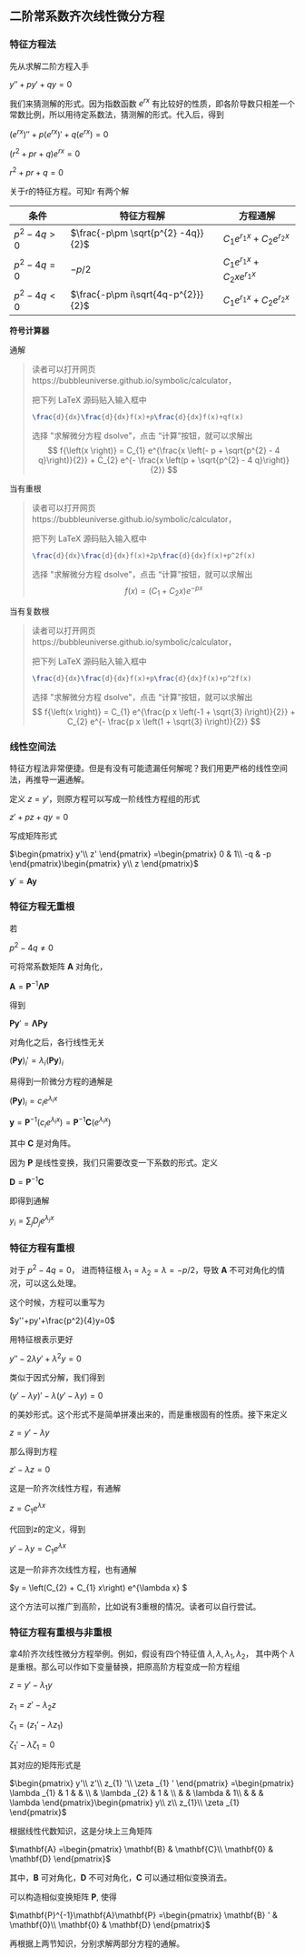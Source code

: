 ## 二阶常系数齐次线性微分方程

### 特征方程法

先从求解二阶方程入手

$y''+py'+qy=0$

我们来猜测解的形式。因为指数函数 $e^{rx}$ 有比较好的性质，即各阶导数只相差一个常数比例，所以用待定系数法，猜测解的形式。代入后，得到

$\left( e^{rx}\right) ''+p\left( e^{rx}\right) '+q\left( e^{rx}\right) =0$

$\left( r^{2} +pr+q\right) e^{rx} =0$

$r^{2} +pr+q=0$

关于r的特征方程。可知r 有两个解

| 条件       | 特征方程解                         | 方程通解                                |
| ---------- | ---------------------------------- | --------------------------------------- |
| $p^2-4q>0$ | $\frac{-p\pm \sqrt{p^{2} -4q}}{2}$ | $C_{1} e^{r_{1} x} +C_{2} e^{r_{2} x}$  |
| $p^2-4q=0$ | $-p/2$                             | $C_{1} e^{r_{1} x} +C_{2} xe^{r_{1} x}$ |
| $p^2-4q<0$ | $\frac{-p\pm i\sqrt{4q-p^{2}}}{2}$ | $C_{1} e^{r_{1} x} +C_{2} e^{r_{2} x}$  |

**符号计算器**

通解

> 读者可以打开网页https://bubbleuniverse.github.io/symbolic/calculator，
>
> 把下列 LaTeX 源码贴入输入框中
>
> ```latex
> \frac{d}{dx}\frac{d}{dx}f(x)+p\frac{d}{dx}f(x)+qf(x)
> ```
>
> 选择 "求解微分方程 dsolve"，点击 “计算”按钮，就可以求解出
> $$
> f{\left(x \right)} = C_{1} e^{\frac{x \left(- p + \sqrt{p^{2} - 4 q}\right)}{2}} + C_{2} e^{- \frac{x \left(p + \sqrt{p^{2} - 4 q}\right)}{2}}
> $$

当有重根

> 读者可以打开网页https://bubbleuniverse.github.io/symbolic/calculator，
>
> 把下列 LaTeX 源码贴入输入框中
>
> ```latex
> \frac{d}{dx}\frac{d}{dx}f(x)+2p\frac{d}{dx}f(x)+p^2f(x)
> ```
>
> 选择 "求解微分方程 dsolve"，点击 “计算”按钮，就可以求解出
> $$
> f{\left(x \right)} = \left(C_{1} + C_{2} x\right) e^{- p x}
> $$

当有复数根

> 读者可以打开网页https://bubbleuniverse.github.io/symbolic/calculator，
>
> 把下列 LaTeX 源码贴入输入框中
>
> ```latex
> \frac{d}{dx}\frac{d}{dx}f(x)+p\frac{d}{dx}f(x)+p^2f(x)
> ```
>
> 选择 "求解微分方程 dsolve"，点击 “计算”按钮，就可以求解出
> $$
> f{\left(x \right)} = C_{1} e^{\frac{p x \left(-1 + \sqrt{3} i\right)}{2}} + C_{2} e^{- \frac{p x \left(1 + \sqrt{3} i\right)}{2}}
> $$



### 线性空间法

特征方程法非常便捷。但是有没有可能遗漏任何解呢？我们用更严格的线性空间法，再推导一遍通解。

定义 $z=y'$，则原方程可以写成一阶线性方程组的形式

$z'+pz+qy=0$

写成矩阵形式

$\begin{pmatrix}
y'\\
z'
\end{pmatrix} =\begin{pmatrix}
0 & 1\\
-q & -p
\end{pmatrix}\begin{pmatrix}
y\\
z
\end{pmatrix}$

$\mathbf{y} '=\mathbf{Ay}$

### 特征方程无重根

若

$p^2-4q\neq 0$

可将常系数矩阵 $\mathbf{A}$ 对角化，

$\mathbf{A} = \mathbf{P}^{-1}\mathbf{\Lambda P}$

得到

$\mathbf{P}\mathbf{y} '=\mathbf{\Lambda Py}$

对角化之后，各行线性无关

$(\mathbf{Py})_{i} '=\lambda _{i}(\mathbf{Py})_{i}$

易得到一阶微分方程的通解是

$(\mathbf{Py})_{i} =c_{i} e^{\lambda _{i} x}$

$\mathbf{y} =\mathbf{P}^{-1}\left( c_{i} e^{\lambda _{i} x}\right)=\mathbf{P}^{-1}\mathbf{C}\left( e^{\lambda _{i} x}\right)$

其中 $\mathbf{C}$  是对角阵。

因为 $\mathbf{P}$ 是线性变换，我们只需要改变一下系数的形式。定义

$\mathbf{D} =\mathbf{P}^{-1}\mathbf{C}$

即得到通解

$y_{i} =\sum _{j} D_{j} e^{\lambda _{j} x}$

### 特征方程有重根

对于 $p^2-4q = 0$， 进而特征根 $\lambda _{1} =\lambda _{2} =\lambda =-p/2$，导致 $\mathbf{A}$ 不可对角化的情况，可以这么处理。

这个时候，方程可以重写为

$y''+py'+\frac{p^2}{4}y=0$

用特征根表示更好

$y''-2\lambda y'+\lambda^2 y=0$

类似于因式分解，我们得到

$\left( y'-\lambda y\right) '-\lambda\left( y' -\lambda y\right) =0$

的美妙形式。这个形式不是简单拼凑出来的，而是重根固有的性质。接下来定义

$z=y'- \lambda y$

那么得到方程

$z' - \lambda z=0$

这是一阶齐次线性方程，有通解

$z=C_1e^{\lambda x}$

代回到z的定义，得到

$y'-\lambda y = C_1e^{\lambda x}$

这是一阶非齐次线性方程，也有通解

$y =  \left(C_{2} + C_{1} x\right) e^{\lambda x} $

这个方法可以推广到高阶，比如说有3重根的情况。读者可以自行尝试。



### 特征方程有重根与非重根

拿4阶齐次线性微分方程举例。例如，假设有四个特征值 $\lambda,\lambda,\lambda_1,\lambda_2$， 其中两个 $\lambda$ 是重根。那么可以作如下变量替换，把原高阶方程变成一阶方程组

$z=y' -\lambda _{1} y$

$z_{1} =z' -\lambda _{2} z$

$\zeta _{1} =( z_{1} ' -\lambda z_{1})$

$\zeta _{1} ' -\lambda \zeta _{1} =0$

其对应的矩阵形式是

$\begin{pmatrix}
y'\\
z'\\
z_{1} '\\
\zeta _{1} '
\end{pmatrix} =\begin{pmatrix}
\lambda _{1} & 1 &  & \\
 & \lambda _{2} & 1 & \\
 &  & \lambda  & 1\\
 &  &  & \lambda 
\end{pmatrix}\begin{pmatrix}
y\\
z\\
z_{1}\\
\zeta _{1}
\end{pmatrix}$

根据线性代数知识，这是分块上三角矩阵

$\mathbf{A} =\begin{pmatrix}
\mathbf{B} & \mathbf{C}\\
\mathbf{0} & \mathbf{D}
\end{pmatrix}$

其中，$\mathbf{B}$ 可对角化，$\mathbf{D}$ 不可对角化，$\mathbf{C}$ 可以通过相似变换消去。

可以构造相似变换矩阵 $\mathbf{P}$, 使得

$\mathbf{P}^{-1}\mathbf{A}\mathbf{P} =\begin{pmatrix}
\mathbf{B} ' & \mathbf{0}\\
\mathbf{0} & \mathbf{D}
\end{pmatrix}$

再根据上两节知识，分别求解两部分方程的通解。

